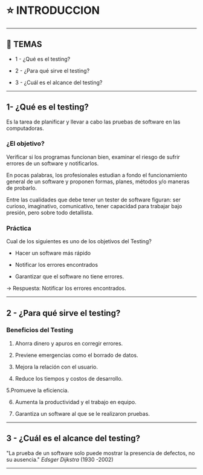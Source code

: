 # :star: INTRODUCCION

---

## :book: TEMAS

- 1 - ¿Qué es el testing?

- 2 - ¿Para qué sirve el testing?

- 3 - ¿Cuál es el alcance del testing? 



---

## 1- ¿Qué es el testing?

Es la tarea de planificar y llevar a cabo las pruebas de software en las computadoras. 

### ¿El objetivo? 

Verificar si los programas funcionan bien, examinar el riesgo de sufrir errores de un software y notificarlos.

En pocas palabras, los profesionales estudian a fondo el funcionamiento general de un software y proponen formas, planes, métodos y/o maneras de probarlo. 

Entre las cualidades que debe tener un tester de software figuran: ser curioso, imaginativo, comunicativo, tener capacidad para trabajar bajo presión, pero sobre todo detallista.

### Práctica

 Cual de los siguientes es uno de los objetivos del Testing?

- Hacer un software más rápido 

- Notificar los errores encontrados

- Garantizar que el software no tiene errores.

-> Respuesta: Notificar los errores encontrados.

---

## 2 - ¿Para qué sirve el testing?

### Beneficios del Testing

1. Ahorra dinero y apuros en corregir errores.

2. Previene emergencias como el borrado de datos.

3. Mejora la relación con el usuario.


4. Reduce los tiempos y costos de desarrollo.


5.Promueve la eficiencia.

6. Aumenta la productividad y el trabajo en equipo.

7. Garantiza un software al que se le realizaron pruebas.

---

## 3 - ¿Cuál es el alcance del testing? 

"La prueba de un software solo puede mostrar la presencia de defectos, no su ausencia."
*Edsger Dijkstra* (1930 -2002)

---
